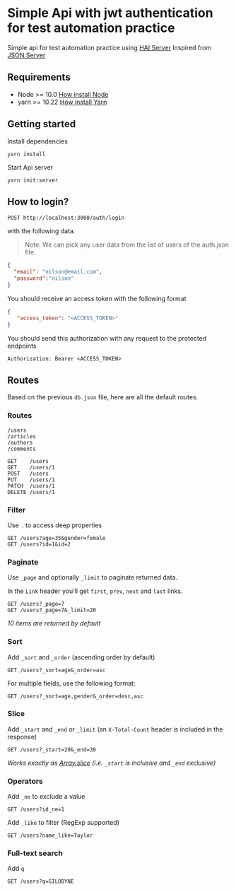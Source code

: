 # Simple Api with jwt authentication for test automation practice

Simple api for  test automation practice using [HAI Server](https://github.com/sumn2u/hai-server) Inspired from [JSON Server](https://github.com/typicode/json-server)

## Requirements
- Node >= 10.0 [How install Node](https://nodejs.org/en/download/)
- yarn >= 10.22 [How install Yarn](https://yarnpkg.com/getting-started/install)

## Getting started

Install dependencies

```
yarn install
```

Start Api server

```
yarn init:server
```

## How to login?

```
POST http://localhost:3000/auth/login
```
with the following data.

> Note: We can pick any user data from the list of users of the auth.json file.
```json
{
  "email": "nilson@email.com",
  "password":"nilson"
}
```

You should receive an access token with the following format

```json
{
   "access_token": "<ACCESS_TOKEN>"
}
```

You should send this authorization with any request to the protected endpoints

```
Authorization: Bearer <ACCESS_TOKEN>
```
## Routes

Based on the previous `db.json` file, here are all the default routes.

### Routes
    /users
    /articles
    /authors
    /comments

```
GET    /users
GET    /users/1
POST   /users
PUT    /users/1
PATCH  /users/1
DELETE /users/1
```

### Filter

Use `.` to access deep properties

```
GET /users?age=35&gender=female
GET /users?id=1&id=2
```

### Paginate

Use `_page` and optionally `_limit` to paginate returned data.

In the `Link` header you'll get `first`, `prev`, `next` and `last` links.


```
GET /users?_page=7
GET /users?_page=7&_limit=20
```

_10 items are returned by default_

### Sort

Add `_sort` and `_order` (ascending order by default)

```
GET /users?_sort=age&_order=asc
```

For multiple fields, use the following format:

```
GET /users?_sort=age,gender&_order=desc,asc
```

### Slice

Add `_start` and `_end` or `_limit` (an `X-Total-Count` header is included in the response)

```
GET /users?_start=20&_end=30
```

_Works exactly as [Array.slice](https://developer.mozilla.org/en/docs/Web/JavaScript/Reference/Global_Objects/Array/slice) (i.e. `_start` is inclusive and `_end` exclusive)_

### Operators

Add `_ne` to exclude a value

```
GET /users?id_ne=1
```

Add `_like` to filter (RegExp supported)

```
GET /users?name_like=Taylor
```

### Full-text search

Add `q`

```
GET /users?q=SILODYNE
```
